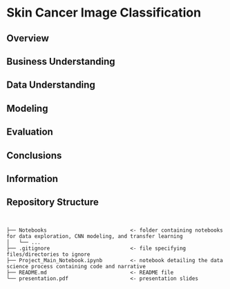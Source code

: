 # Skin Cancer Image Classification


## Overview



## Business Understanding



## Data Understanding



## Modeling



## Evaluation





## Conclusions




## Information



## Repository Structure

```


├── Notebooks                           <- folder containing notebooks for data exploration, CNN modeling, and transfer learning
│   └── ...
├── .gitignore                          <- file specifying files/directories to ignore
├── Project_Main_Notebook.ipynb         <- notebook detailing the data science process containing code and narrative
├── README.md                           <- README file
└── presentation.pdf                    <- presentation slides

``` 
